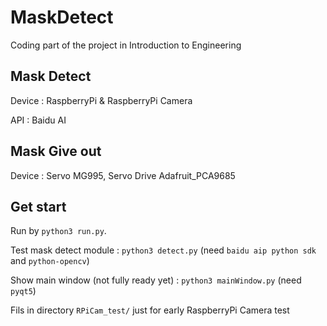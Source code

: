 # MaskDetect

Coding part of the project in Introduction to Engineering

## Mask Detect

Device : RaspberryPi & RaspberryPi Camera

API : Baidu AI

## Mask Give out

Device : Servo MG995, Servo Drive Adafruit_PCA9685

## Get start

Run by `python3 run.py`.

Test mask detect module : `python3 detect.py` (need `baidu aip python sdk` and `python-opencv`)

Show main window (not fully ready yet) : `python3 mainWindow.py` (need `pyqt5`)

Fils in directory `RPiCam_test/` just for early RaspberryPi Camera test